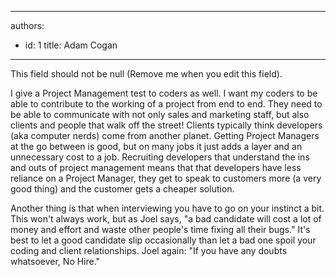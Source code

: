 

---
authors:
  - id: 1
    title: Adam Cogan
---




<span class='intro'> This field should not be null (Remove me when you edit this field). </span>


  <p>I give a Project Management test to coders as well. I want my coders to be able to contribute to the working of a project from end to end. They need to be able to communicate with not only sales and marketing staff, but also clients and people that walk off the street! Clients typically think developers (aka computer nerds) come from another planet. Getting Project Managers at the go between is good, but on many jobs it just adds a layer and an unnecessary cost to a job. Recruiting developers that understand the ins and outs of project management means that that developers have less reliance on a Project Manager, they get to speak to customers more (a very good thing) and the customer gets a cheaper solution. </p>
<p>Another thing is that when interviewing you have to go on your instinct a bit. This won't always work, but as Joel says, &quot;a bad candidate will cost a lot of money and effort and waste other people's time fixing all their bugs.&quot; It's best to let a good candidate slip occasionally than let a bad one spoil your coding and client relationships. Joel again&#58; &quot;If you have any doubts whatsoever, No Hire.&quot;</p>



